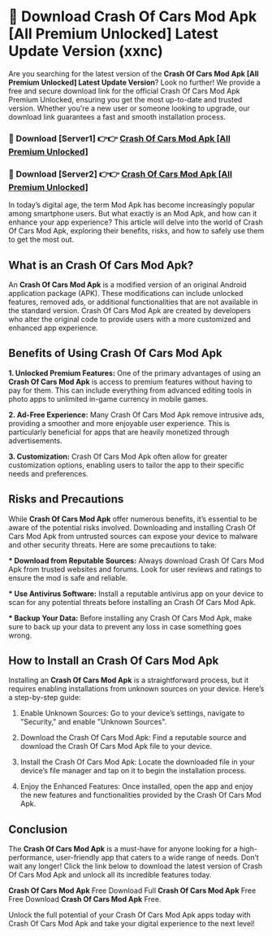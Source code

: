 # 🤖 Download Crash Of Cars Mod Apk [All Premium Unlocked] Latest Update Version (xxnc)

Are you searching for the latest version of the <strong>Crash Of Cars Mod Apk [All Premium Unlocked] Latest Update Version</strong>? Look no further! We provide a free and secure download link for the official Crash Of Cars Mod Apk Premium Unlocked, ensuring you get the most up-to-date and trusted version. Whether you're a new user or someone looking to upgrade, our download link guarantees a fast and smooth installation process.


<h3>📌 Download [Server1] 👉👉 <a href="https://hapymods.com?title=Crash+Of+Cars+Mod+Apk&ref=3B1">Crash Of Cars Mod Apk [All Premium Unlocked]</a></h3>

<h3>📌 Download [Server2] 👉👉 <a href="https://hapymods.com?title=Crash+Of+Cars+Mod+Apk&ref=3B1">Crash Of Cars Mod Apk [All Premium Unlocked]</a></h3>


In today’s digital age, the term Mod Apk has become increasingly popular among smartphone users. But what exactly is an Mod Apk, and how can it enhance your app experience? This article will delve into the world of Crash Of Cars Mod Apk, exploring their benefits, risks, and how to safely use them to get the most out.


<h2>What is an Crash Of Cars Mod Apk?</h2>

An <strong>Crash Of Cars Mod Apk</strong> is a modified version of an original Android application package (APK). These modifications can include unlocked features, removed ads, or additional functionalities that are not available in the standard version. Crash Of Cars Mod Apk are created by developers who alter the original code to provide users with a more customized and enhanced app experience.


<h2>Benefits of Using Crash Of Cars Mod Apk</h2>

<strong> 1. Unlocked Premium Features:</strong> One of the primary advantages of using an <strong>Crash Of Cars Mod Apk</strong> is access to premium features without having to pay for them. This can include everything from advanced editing tools in photo apps to unlimited in-game currency in mobile games.

<strong> 2. Ad-Free Experience:</strong> Many Crash Of Cars Mod Apk remove intrusive ads, providing a smoother and more enjoyable user experience. This is particularly beneficial for apps that are heavily monetized through advertisements.

<strong> 3. Customization:</strong> Crash Of Cars Mod Apk often allow for greater customization options, enabling users to tailor the app to their specific needs and preferences.


<h2>Risks and Precautions</h2>

While <strong>Crash Of Cars Mod Apk</strong> offer numerous benefits, it’s essential to be aware of the potential risks involved. Downloading and installing Crash Of Cars Mod Apk from untrusted sources can expose your device to malware and other security threats. Here are some precautions to take:

<strong> * Download from Reputable Sources:</strong> Always download Crash Of Cars Mod Apk from trusted websites and forums. Look for user reviews and ratings to ensure the mod is safe and reliable.

<strong> * Use Antivirus Software:</strong> Install a reputable antivirus app on your device to scan for any potential threats before installing an Crash Of Cars Mod Apk.

<strong> * Backup Your Data:</strong> Before installing any Crash Of Cars Mod Apk, make sure to back up your data to prevent any loss in case something goes wrong.


<h2>How to Install an Crash Of Cars Mod Apk</h2>

Installing an <strong>Crash Of Cars Mod Apk</strong> is a straightforward process, but it requires enabling installations from unknown sources on your device. Here’s a step-by-step guide:

 1. Enable Unknown Sources: Go to your device’s settings, navigate to "Security," and enable "Unknown Sources".

 2. Download the Crash Of Cars Mod Apk: Find a reputable source and download the Crash Of Cars Mod Apk file to your device.

 3. Install the Crash Of Cars Mod Apk: Locate the downloaded file in your device’s file manager and tap on it to begin the installation process.

 4. Enjoy the Enhanced Features: Once installed, open the app and enjoy the new features and functionalities provided by the Crash Of Cars Mod Apk.


<h2><strong>Conclusion</strong></h2>

The <strong>Crash Of Cars Mod Apk</strong> is a must-have for anyone looking for a high-performance, user-friendly app that caters to a wide range of needs. Don’t wait any longer! Click the link below to download the latest version of Crash Of Cars Mod Apk and unlock all its incredible features today.

<strong>Crash Of Cars Mod Apk</strong> Free Download Full <strong>Crash Of Cars Mod Apk</strong> Free Free Download <strong>Crash Of Cars Mod Apk</strong> Free.

Unlock the full potential of your Crash Of Cars Mod Apk apps today with Crash Of Cars Mod Apk and take your digital experience to the next level!